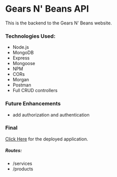 # Gears N' Beans API

This is the backend to the Gears N' Beans website.

### Technologies Used:

- Node.js
- MongoDB
- Express
- Mongoose
- NPM
- CORs
- Morgan
- Postman
- Full CRUD controllers

### Future Enhancements

- add authorization and authentication

### Final

[Click Here](https://gearsbeans-api.herokuapp.com) for the deployed application.

##### Routes:

- /services
- /products
